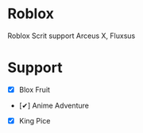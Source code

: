 # Roblox
Roblox Scrit support Arceus X, Fluxsus
# Support 
- [X] Blox Fruit 
- [✔] Anime Adventure
- [X] King Pice
